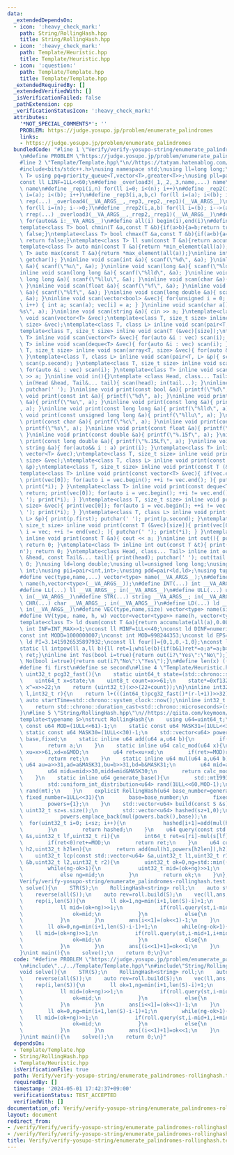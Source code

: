 ```yaml
---
data:
  _extendedDependsOn:
  - icon: ':heavy_check_mark:'
    path: String/RollingHash.hpp
    title: String/RollingHash.hpp
  - icon: ':heavy_check_mark:'
    path: Template/Heuristic.hpp
    title: Template/Heuristic.hpp
  - icon: ':question:'
    path: Template/Template.hpp
    title: Template/Template.hpp
  _extendedRequiredBy: []
  _extendedVerifiedWith: []
  _isVerificationFailed: false
  _pathExtension: cpp
  _verificationStatusIcon: ':heavy_check_mark:'
  attributes:
    '*NOT_SPECIAL_COMMENTS*': ''
    PROBLEM: https://judge.yosupo.jp/problem/enumerate_palindromes
    links:
    - https://judge.yosupo.jp/problem/enumerate_palindromes
  bundledCode: "#line 1 \"Verify/verify-yosupo-string/enumerate_palindromes-rollinghash.test.cpp\"\
    \n#define PROBLEM \"https://judge.yosupo.jp/problem/enumerate_palindromes\"\n\
    #line 2 \"Template/Template.hpp\"\n//https://tatyam.hatenablog.com/entry/2019/12/15/003634\n\
    #include<bits/stdc++.h>\nusing namespace std;\nusing ll=long long;\ntemplate<class\
    \ T> using pq=priority_queue<T,vector<T>,greater<T>>;\nusing pll=pair<ll,ll>;\n\
    const ll LINF=1LL<<60;\n#define _overload3(_1,_2,_3,name,...) name\n#define _overload4(_1,_2,_3,_4,name,...)\
    \ name\n#define _rep1(i,n) for(ll i=0; i<(n); i++)\n#define _rep2(i,a,b) for(ll\
    \ i=(a); i<(b); i++)\n#define _rep3(i,a,b,c) for(ll i=(a); i<(b); i+=(c))\n#define\
    \ rep(...) _overload4(__VA_ARGS__,_rep3,_rep2,_rep1)(__VA_ARGS__)\n#define _rrep1(i,n)\
    \ for(ll i=(n); i-->0;)\n#define _rrep2(i,a,b) for(ll i=(b); i-->(a);)\n#define\
    \ rrep(...) _overload3(__VA_ARGS__,_rrep2,_rrep1)(__VA_ARGS__)\n#define each(i,...)\
    \ for(auto&& i:__VA_ARGS__)\n#define all(i) begin(i),end(i)\n#define rall(i) rbegin(i),rend(i)\n\
    template<class T> bool chmin(T &a,const T &b){if(a>b){a=b;return true;}else return\
    \ false;}\ntemplate<class T> bool chmax(T &a,const T &b){if(a<b){a=b;return true;}else\
    \ return false;}\ntemplate<class T> ll sum(const T &a){return accumulate(all(a),0LL);}\n\
    template<class T> auto min(const T &a){return *min_element(all(a));}\ntemplate<class\
    \ T> auto max(const T &a){return *max_element(all(a));}\ninline int scan(){ return\
    \ getchar(); }\ninline void scan(int &a){ scanf(\"%d\", &a); }\ninline void scan(unsigned\
    \ &a){ scanf(\"%u\", &a); }\ninline void scan(long &a){ scanf(\"%ld\", &a); }\n\
    inline void scan(long long &a){ scanf(\"%lld\", &a); }\ninline void scan(unsigned\
    \ long long &a){ scanf(\"%llu\", &a); }\ninline void scan(char &a){ cin >> a;\
    \ }\ninline void scan(float &a){ scanf(\"%f\", &a); }\ninline void scan(double\
    \ &a){ scanf(\"%lf\", &a); }\ninline void scan(long double &a){ scanf(\"%Lf\"\
    , &a); }\ninline void scan(vector<bool> &vec){ for(unsigned i = 0; i < vec.size();\
    \ i++) { int a; scan(a); vec[i] = a; } }\ninline void scan(char a[]){ scanf(\"\
    %s\", a); }\ninline void scan(string &a){ cin >> a; }\ntemplate<class T> inline\
    \ void scan(vector<T> &vec);\ntemplate<class T, size_t size> inline void scan(array<T,\
    \ size> &vec);\ntemplate<class T, class L> inline void scan(pair<T, L> &p);\n\
    template<class T, size_t size> inline void scan(T (&vec)[size]);\ntemplate<class\
    \ T> inline void scan(vector<T> &vec){ for(auto &i : vec) scan(i); }\ntemplate<class\
    \ T> inline void scan(deque<T> &vec){ for(auto &i : vec) scan(i); }\ntemplate<class\
    \ T, size_t size> inline void scan(array<T, size> &vec){ for(auto &i : vec) scan(i);\
    \ }\ntemplate<class T, class L> inline void scan(pair<T, L> &p){ scan(p.first);\
    \ scan(p.second); }\ntemplate<class T, size_t size> inline void scan(T (&vec)[size]){\
    \ for(auto &i : vec) scan(i); }\ntemplate<class T> inline void scan(T &a){ cin\
    \ >> a; }\ninline void in(){}\ntemplate <class Head, class... Tail> inline void\
    \ in(Head &head, Tail&... tail){ scan(head); in(tail...); }\ninline void print(){\
    \ putchar(' '); }\ninline void print(const bool &a){ printf(\"%d\", a); }\ninline\
    \ void print(const int &a){ printf(\"%d\", a); }\ninline void print(const unsigned\
    \ &a){ printf(\"%u\", a); }\ninline void print(const long &a){ printf(\"%ld\"\
    , a); }\ninline void print(const long long &a){ printf(\"%lld\", a); }\ninline\
    \ void print(const unsigned long long &a){ printf(\"%llu\", a); }\ninline void\
    \ print(const char &a){ printf(\"%c\", a); }\ninline void print(const char a[]){\
    \ printf(\"%s\", a); }\ninline void print(const float &a){ printf(\"%.15f\", a);\
    \ }\ninline void print(const double &a){ printf(\"%.15f\", a); }\ninline void\
    \ print(const long double &a){ printf(\"%.15Lf\", a); }\ninline void print(const\
    \ string &a){ for(auto&& i : a) print(i); }\ntemplate<class T> inline void print(const\
    \ vector<T> &vec);\ntemplate<class T, size_t size> inline void print(const array<T,\
    \ size> &vec);\ntemplate<class T, class L> inline void print(const pair<T, L>\
    \ &p);\ntemplate<class T, size_t size> inline void print(const T (&vec)[size]);\n\
    template<class T> inline void print(const vector<T> &vec){ if(vec.empty()) return;\
    \ print(vec[0]); for(auto i = vec.begin(); ++i != vec.end(); ){ putchar(' ');\
    \ print(*i); } }\ntemplate<class T> inline void print(const deque<T> &vec){ if(vec.empty())\
    \ return; print(vec[0]); for(auto i = vec.begin(); ++i != vec.end(); ){ putchar('\
    \ '); print(*i); } }\ntemplate<class T, size_t size> inline void print(const array<T,\
    \ size> &vec){ print(vec[0]); for(auto i = vec.begin(); ++i != vec.end(); ){ putchar('\
    \ '); print(*i); } }\ntemplate<class T, class L> inline void print(const pair<T,\
    \ L> &p){ print(p.first); putchar(' '); print(p.second); }\ntemplate<class T,\
    \ size_t size> inline void print(const T (&vec)[size]){ print(vec[0]); for(auto\
    \ i = vec; ++i != end(vec); ){ putchar(' '); print(*i); } }\ntemplate<class T>\
    \ inline void print(const T &a){ cout << a; }\ninline int out(){ putchar('\\n');\
    \ return 0; }\ntemplate<class T> inline int out(const T &t){ print(t); putchar('\\\
    n'); return 0; }\ntemplate<class Head, class... Tail> inline int out(const Head\
    \ &head, const Tail&... tail){ print(head); putchar(' '); out(tail...); return\
    \ 0; }\nusing ld=long double;\nusing ull=unsigned long long;\nusing uint=unsigned\
    \ int;\nusing pii=pair<int,int>;\nusing pdd=pair<ld,ld>;\nusing tuplis=array<ll,3>;\n\
    #define vec(type,name,...) vector<type> name(__VA_ARGS__);\n#define vv(type,name,h,...)vector<vector<type>>\
    \ name(h,vector<type>(__VA_ARGS__));\n#define INT(...) int __VA_ARGS__; in(__VA_ARGS__)\n\
    #define LL(...) ll __VA_ARGS__; in(__VA_ARGS__)\n#define ULL(...) ull __VA_ARGS__;\
    \ in(__VA_ARGS__)\n#define STR(...) string __VA_ARGS__; in(__VA_ARGS__)\n#define\
    \ CHR(...) char __VA_ARGS__; in(__VA_ARGS__)\n#define LD(...) ld __VA_ARGS__;\
    \ in(__VA_ARGS__)\n#define VEC(type,name,size) vector<type> name(size); in(name)\n\
    #define VV(type, name, h, w) vector<vector<type>> name(h, vector<type>(w)); in(name)\n\
    template<class T> ld dsum(const T &a){return accumulate(all(a),0.0L);}\nconst\
    \ int INF=INT_MAX>>1;\nconst ll MINF=1LL<<40;\nconst ld DINF=numeric_limits<ld>::infinity();\n\
    const int MODD=1000000007;\nconst int MOD=998244353;\nconst ld EPS=1e-9;\nconst\
    \ ld PI=3.1415926535897932;\nconst ll four[]={0,1,0,-1,0};\nconst ll eight[]={0,1,1,0,-1,-1,1,-1,0};\n\
    static ll intpow(ll a,ll b){ll ret=1;while(b){if(b&1)ret*=a;a*=a;b>>=1;}return\
    \ ret;}\ninline int Yes(bool i=true){return out(i?\"Yes\":\"No\");}\ninline int\
    \ No(bool i=true){return out(i?\"No\":\"Yes\");}\n#define len(x) ((int)(x).size())\n\
    #define fi first\n#define se second\n#line 4 \"Template/Heuristic.hpp\"\ninline\
    \ uint32_t pcg32_fast(){\n    static uint64_t state=(std::chrono::steady_clock::now().time_since_epoch().count()<<1)+1;\n\
    \    uint64_t x=state;\n    uint8_t count=x>>61;\n    state*=0xf13283ad;\n   \
    \ x^=x>>22;\n    return (uint32_t)(x>>(22+count));\n}\ninline int32_t randint(int32_t\
    \ l,int32_t r){\n    return l+(((int64_t)pcg32_fast()*(r-l+1))>>32);\n}\nstatic\
    \ auto startTime=std::chrono::system_clock::now();\ninline int32_t getTime(){\n\
    \    return std::chrono::duration_cast<std::chrono::microseconds>(std::chrono::system_clock::now()-startTime).count();\n\
    }\n#line 5 \"String/RollingHash.hpp\"\n//https://qiita.com/keymoon/items/11fac5627672a6d6a9f6\n\
    template<typename S>\nstruct RollingHash{\n    using u64=uint64_t;\n    static\
    \ const u64 MOD=(1ULL<<61)-1;\n    static const u64 MASK31=(1ULL<<31)-1;\n   \
    \ static const u64 MASK30=(1ULL<<30)-1;\n    std::vector<u64> powers;\n    u64\
    \ base,fixed;\n    static inline u64 add(u64 a,u64 b){\n        if((a+=b)>=MOD)a-=MOD;\n\
    \        return a;\n    }\n    static inline u64 calc_mod(u64 x){\n        u64\
    \ xu=x>>61,xd=x&MOD;\n        u64 ret=xu+xd;\n        if(ret>=MOD)ret-=MOD;\n\
    \        return ret;\n    }\n    static inline u64 mul(u64 a,u64 b){\n       \
    \ u64 au=a>>31,ad=a&MASK31,bu=b>>31,bd=b&MASK31;\n        u64 mid=ad*bu+au*bd;\n\
    \        u64 midu=mid>>30,midd=mid&MASK30;\n        return calc_mod(((au*bu)<<1)+midu+(midd<<31)+ad*bd);\n\
    \    }\n    static inline u64 generate_base(){\n        std::mt19937_64 mt(pcg32_fast());\n\
    \        std::uniform_int_distribution<u64> rand(1ULL<<60,MOD-1);\n        return\
    \ rand(mt);\n    }\n    explicit RollingHash(u64 base_number=generate_base(),u64\
    \ fixed_number=1ULL<<31){\n        base=base_number;\n        fixed=fixed_number;\n\
    \        powers={1};\n    }\n    std::vector<u64> build(const S &s){\n       \
    \ uint32_t sz=s.size();\n        std::vector<u64> hashed(sz+1,0);\n        while(powers.size()<=sz){\n\
    \            powers.emplace_back(mul(powers.back(),base));\n        }\n      \
    \  for(uint32_t i=0; i<sz; i++){\n            hashed[i+1]=add(mul(hashed[i],base),s[i]+fixed);\n\
    \        }\n        return hashed;\n    }\n    u64 query(const std::vector<u64>\
    \ &s,uint32_t lf,uint32_t ri){\n        int64_t ret=s[ri]-mul(s[lf],powers[ri-lf]);\n\
    \        if(ret<0)ret+=MOD;\n        return ret;\n    }\n    u64 combine(u64 h1,u64\
    \ h2,uint32_t h2len){\n        return add(mul(h1,powers[h2len]),h2);\n    }\n\
    \    uint32_t lcp(const std::vector<u64> &a,uint32_t l1,uint32_t r1,const std::vector<u64>\
    \ &b,uint32_t l2,uint32_t r2){\n        uint32_t ok=0,ng=std::min((r1-l1),(r2-l2))+1;\n\
    \        while(ng-ok>1){\n            uint32_t mid=(ok+ng)>>1;\n            if(query(a,l1,l1+mid)==query(b,l2,l2+mid))ok=mid;\n\
    \            else ng=mid;\n        }\n        return ok;\n    }\n};\n#line 4 \"\
    Verify/verify-yosupo-string/enumerate_palindromes-rollinghash.test.cpp\"\nvoid\
    \ solve(){\n    STR(S);\n    RollingHash<string> roll;\n    auto st=roll.build(S);\n\
    \    reverse(all(S));\n    auto rev=roll.build(S);\n    vec(ll,ans,len(S)*2-1);\n\
    \    rep(i,len(S)){\n        ll ok=1,ng=min(i+1,len(S)-i)+1;\n        while(ng-ok>1){\n\
    \            ll mid=(ok+ng)>>1;\n            if(roll.query(st,i-mid+1,i+mid)==roll.query(rev,len(S)-i-mid,len(S)-i+mid-1)){\n\
    \                ok=mid;\n            }\n            else{\n                ng=mid;\n\
    \            }\n        }\n        ans[i<<1]=(ok<<1)-1;\n    }\n    rep(i,len(S)-1){\n\
    \        ll ok=0,ng=min(i+1,len(S)-i-1)+1;\n        while(ng-ok>1){\n        \
    \    ll mid=(ok+ng)>>1;\n            if(roll.query(st,i-mid+1,i+mid+1)==roll.query(rev,len(S)-i-mid-1,len(S)-i+mid-1)){\n\
    \                ok=mid;\n            }\n            else{\n                ng=mid;\n\
    \            }\n        }\n        ans[(i<<1)+1]=ok<<1;\n    }\n    out(ans);\n\
    }\nint main(){\n    solve();\n    return 0;\n}\n"
  code: "#define PROBLEM \"https://judge.yosupo.jp/problem/enumerate_palindromes\"\
    \n#include\"../../Template/Template.hpp\"\n#include\"String/RollingHash.hpp\"\n\
    void solve(){\n    STR(S);\n    RollingHash<string> roll;\n    auto st=roll.build(S);\n\
    \    reverse(all(S));\n    auto rev=roll.build(S);\n    vec(ll,ans,len(S)*2-1);\n\
    \    rep(i,len(S)){\n        ll ok=1,ng=min(i+1,len(S)-i)+1;\n        while(ng-ok>1){\n\
    \            ll mid=(ok+ng)>>1;\n            if(roll.query(st,i-mid+1,i+mid)==roll.query(rev,len(S)-i-mid,len(S)-i+mid-1)){\n\
    \                ok=mid;\n            }\n            else{\n                ng=mid;\n\
    \            }\n        }\n        ans[i<<1]=(ok<<1)-1;\n    }\n    rep(i,len(S)-1){\n\
    \        ll ok=0,ng=min(i+1,len(S)-i-1)+1;\n        while(ng-ok>1){\n        \
    \    ll mid=(ok+ng)>>1;\n            if(roll.query(st,i-mid+1,i+mid+1)==roll.query(rev,len(S)-i-mid-1,len(S)-i+mid-1)){\n\
    \                ok=mid;\n            }\n            else{\n                ng=mid;\n\
    \            }\n        }\n        ans[(i<<1)+1]=ok<<1;\n    }\n    out(ans);\n\
    }\nint main(){\n    solve();\n    return 0;\n}"
  dependsOn:
  - Template/Template.hpp
  - String/RollingHash.hpp
  - Template/Heuristic.hpp
  isVerificationFile: true
  path: Verify/verify-yosupo-string/enumerate_palindromes-rollinghash.test.cpp
  requiredBy: []
  timestamp: '2024-05-01 17:42:37+09:00'
  verificationStatus: TEST_ACCEPTED
  verifiedWith: []
documentation_of: Verify/verify-yosupo-string/enumerate_palindromes-rollinghash.test.cpp
layout: document
redirect_from:
- /verify/Verify/verify-yosupo-string/enumerate_palindromes-rollinghash.test.cpp
- /verify/Verify/verify-yosupo-string/enumerate_palindromes-rollinghash.test.cpp.html
title: Verify/verify-yosupo-string/enumerate_palindromes-rollinghash.test.cpp
---
```

